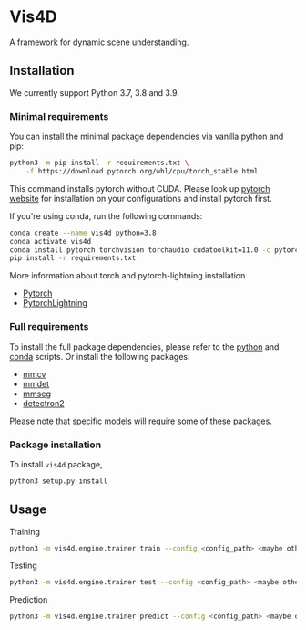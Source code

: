 # Vis4D

A framework for dynamic scene understanding.

## Installation

We currently support Python 3.7, 3.8 and 3.9.

### Minimal requirements
You can install the minimal package dependencies via vanilla python and pip:

```bash
python3 -m pip install -r requirements.txt \
    -f https://download.pytorch.org/whl/cpu/torch_stable.html
```

This command installs pytorch without CUDA. Please look up
[pytorch website](https://pytorch.org/get-started/locally) for installation
on your configurations and install pytorch first.

If you're using conda, run the following commands:

```bash
conda create --name vis4d python=3.8
conda activate vis4d
conda install pytorch torchvision torchaudio cudatoolkit=11.0 -c pytorch
pip install -r requirements.txt
```

More information about torch and pytorch-lightning installation

- [Pytorch](https://pytorch.org/get-started/locally)
- [PytorchLightning](https://www.pytorchlightning.ai/)

### Full requirements
To install the full package dependencies, please refer to the [python](scripts/install_cpu_dep_full.sh) and [conda](scripts/install_cpu_conda_dep_full.sh) scripts.
Or install the following packages:

- [mmcv](https://github.com/open-mmlab/mmcv)
- [mmdet](https://github.com/open-mmlab/mmdetection)
- [mmseg](https://github.com/open-mmlab/mmsegmentation)
- [detectron2](https://github.com/facebookresearch/detectron2)

Please note that specific models will require some of these packages.

### Package installation
To install `vis4d` package,

```bash
python3 setup.py install
```

## Usage

Training

```bash
python3 -m vis4d.engine.trainer train --config <config_path> <maybe other arguments>
```

Testing

```bash
python3 -m vis4d.engine.trainer test --config <config_path> <maybe other arguments>
```

Prediction

```bash
python3 -m vis4d.engine.trainer predict --config <config_path> <maybe other arguments>
```
